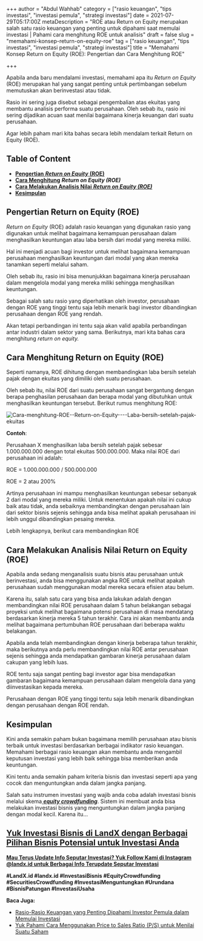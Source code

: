 +++
author = "Abdul Wahhab"
category = ["rasio keuangan", "tips investasi", "investasi pemula", "strategi investasi"]
date = 2021-07-29T05:17:00Z
metaDescription = "ROE atau Return on Equity merupakan salah satu rasio keuangan yang penting untuk dipahami saat memulai investasi | Pahami cara menghitung ROE untuk analisis"
draft = false
slug = "memahami-konsep-return-on-equity-roe"
tag = ["rasio keuangan", "tips investasi", "investasi pemula", "strategi investasi"]
title = "Memahami Konsep Return on Equity (ROE): Pengertian dan Cara Menghitung ROE"

+++


Apabila anda baru mendalami investasi, memahami apa itu _Return on Equity_ (ROE) merupakan hal yang sangat penting untuk pertimbangan sebelum memutuskan akan berinvestasi atau tidak.

Rasio ini sering juga disebut sebagai pengembalian atas ekuitas yang membantu analisis performa suatu perusahaan. Oleh sebab itu, rasio ini sering dijadikan acuan saat menilai bagaimana kinerja keuangan dari suatu perusahaan.

Agar lebih paham mari kita bahas secara lebih mendalam terkait Return on Equity (ROE).

## Table of Content

* [**Pengertian** _**Return on Equity**_ **(ROE)**](#pengertian-return-on-equity-roe)
* [**Cara Menghitung**](#cara-menghitung-return-on-equity-roe) _**Return on Equity (ROE)**_
* [**Cara Melakukan Analisis Nilai** _**Return on Equity (ROE)**_](#cara-melakukan-analisis-nilai-return-on-equity-roe)
* **[Kesimpulan](#kesimpulan)**

## Pengertian Return on Equity (ROE)

_Return on Equity_ (ROE) adalah rasio keuangan yang digunakan rasio yang digunakan untuk melihat bagaimana kemampuan perusahaan dalam menghasilkan keuntungan atau laba bersih dari modal yang mereka miliki.

Hal ini menjadi acuan bagi investor untuk melihat bagaimana kemampuan perusahaan menghasilkan keuntungan dari modal yang akan mereka tanamkan seperti melalui saham.

Oleh sebab itu, rasio ini bisa menunjukkan bagaimana kinerja perusahaan dalam mengelola modal yang mereka miliki sehingga menghasilkan keuntungan.

Sebagai salah satu rasio yang diperhatikan oleh investor, perusahaan dengan ROE yang tinggi tentu saja lebih menarik bagi investor dibandingkan perusahaan dengan ROE yang rendah.

Akan tetapi perbandingan ini tentu saja akan valid apabila perbandingan antar industri dalam sektor yang sama. Berikutnya, mari kita bahas cara menghitung _return on equity._

## Cara Menghitung Return on Equity (ROE)

Seperti namanya, ROE dihitung dengan membandingkan laba bersih setelah pajak dengan ekuitas yang dimiliki oleh suatu perusahaan.

Oleh sebab itu, nilai ROE dari suatu perusahaan sangat bergantung dengan berapa penghasilan perusahaan dan berapa modal yang dibutuhkan untuk menghasilkan keuntungan tersebut. Berikut rumus menghitung ROE:

![Cara-menghitung-ROE--Return-on-Equity----Laba-bersih-setelah-pajak-ekuitas](https://accountgram-production.sfo2.cdn.digitaloceanspaces.com/landx_ghost/2021/09/Cara-menghitung-ROE--Return-on-Equity----Laba-bersih-setelah-pajak-ekuitas.png)

**Contoh**:

Perusahaan X menghasilkan laba bersih setelah pajak sebesar 1.000.000.000 dengan total ekuitas 500.000.000. Maka nilai ROE dari perusahaan ini adalah:

ROE = 1.000.000.000 / 500.000.000

ROE = 2 atau 200%

Artinya perusahaan ini mampu menghasilkan keuntungan sebesar sebanyak 2 dari modal yang mereka miliki. Untuk menentukan apakah nilai ini cukup baik atau tidak, anda sebaiknya membandingkan dengan perusahaan lain dari sektor bisnis sejenis sehingga anda bisa melihat apakah perusahaan ini lebih unggul dibandingkan pesaing mereka.

Lebih lengkapnya, berikut cara membandingkan ROE

## Cara Melakukan Analisis Nilai Return on Equity (ROE)

Apabila anda sedang menganalisis suatu bisnis atau perusahaan untuk berinvestasi, anda bisa menggunakan angka ROE untuk melihat apakah perusahaan sudah menggunakan modal mereka secara efisien atau belum.

Karena itu, salah satu cara yang bisa anda lakukan adalah dengan membandingkan nilai ROE perusahaan dalam 5 tahun belakangan sebagai proyeksi untuk melihat bagaimana potensi perusahaan di masa mendatang berdasarkan kinerja mereka 5 tahun terakhir. Cara ini akan membantu anda melihat bagaimana pertumbuhan ROE perusahaan dari beberapa waktu belakangan.

Apabila anda telah membandingkan dengan kinerja beberapa tahun terakhir, maka berikutnya anda perlu membandingkan nilai ROE antar perusahaan sejenis sehingga anda mendapatkan gambaran kinerja perusahaan dalam cakupan yang lebih luas.

ROE tentu saja sangat penting bagi investor agar bisa mendapatkan gambaran bagaimana kemampuan perusahaan dalam mengelola dana yang diinvestasikan kepada mereka.

Perusahaan dengan ROE yang tinggi tentu saja lebih menarik dibandingkan dengan perusahaan dengan ROE rendah.

## Kesimpulan

Kini anda semakin paham bukan bagaimana memilih perusahaan atau bisnis terbaik untuk investasi berdasarkan berbagai indikator rasio keuangan. Memahami berbagai rasio keuangan akan membantu anda mengambil keputusan investasi yang lebih baik sehingga bisa memberikan anda keuntungan.

Kini tentu anda semakin paham kriteria bisnis dan investasi seperti apa yang cocok dan menguntungkan anda dalam jangka panjang.

Salah satu instrumen investasi yang wajib anda coba adalah investasi bisnis melalui skema[ _**equity crowdfunding**_](https://landx.id/). Sistem ini membuat anda bisa melakukan investasi bisnis yang menguntungkan dalam jangka panjang dengan modal kecil. Karena itu…

## [**Yuk Investasi Bisnis di LandX dengan Berbagai Pilihan Bisnis Potensial untuk Investasi Anda**](https://landx.id/)

[**Mau Terus Update Info Seputar Investasi? Yuk Follow Kami di Instagram @landx.id untuk Berbagai Info Terupdate Seputar Investasi**](https://instagram.com/landx.id?utm_medium=copy_link)

**#LandX.id    #landx.id    #InvestasiBisnis     #EquityCrowdfunding   #SecuritiesCrowdfunding #InvestasiMenguntungkan    #Urundana     #BisnisPatungan    #InvestasiUsaha**

**Baca Juga:**

* [Rasio-Rasio Keuangan yang Penting Dipahami Investor Pemula dalam Memulai Investasi](https://landx.id/blog/rasio-rasio-keuangan-yang-penting-dalam-investasi/)
* [Yuk Pahami Cara Menggunakan Price to Sales Ratio (P/S) untuk Menilai Suatu Saham](https://landx.id/blog/price-to-sales-ratio-adalah/)

